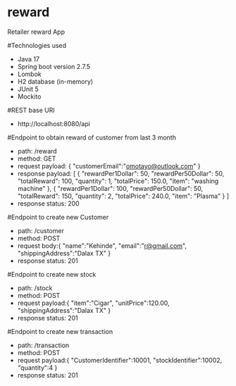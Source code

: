 # reward
Retailer reward App

#Technologies used 
- Java 17
- Spring boot version 2.7.5
- Lombok
- H2 database (in-memory)
- JUnit 5
- Mockito

#REST base URl 
- http://localhost:8080/api

#Endpoint to obtain reward of customer from last 3 month
- path: /reward
- method: GET
- request payload: {
  "customerEmail":"omotayo@outlook.com"
  }
- response payload: [
  {
  "rewardPer1Dollar": 50,
  "rewardPer50Dollar": 50,
  "totalReward": 100,
  "quantity": 1,
  "totalPrice": 150.0,
  "item": "washing machine"
  },
  {
  "rewardPer1Dollar": 100,
  "rewardPer50Dollar": 50,
  "totalReward": 150,
  "quantity": 2,
  "totalPrice": 240.0,
  "item": "Plasma"
  }
  ]
- response status: 200

#Endpoint to create new Customer 
- path: /customer
- method: POST
- request body:{
  "name":"Kehinde",
  "email":"r@gmail.com",
  "shippingAddress":"Dalax TX"
  }
- response status: 201

#Endpoint to create new stock
- path: /stock
- method: POST
- request payload:{
  "item":"Cigar",
  "unitPrice":120.00,
  "shippingAddress":"Dalax TX"
  }
- response status: 201

#Endpoint to create new transaction
- path: /transaction
- method: POST
- request payload:{
  "CustomerIdentifier":10001,
  "stockIdentifier":10002,
  "quantity":4
  }
- response status: 201